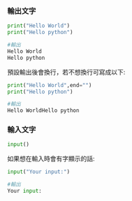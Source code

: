 ### 輸出文字 #
```python
print("Hello World")
print("Hello python")

#輸出
Hello World
Hello python
```
預設輸出後會換行，若不想換行可寫成以下:
```python
print("Hello World",end="")
print("Hello python")

#輸出
Hello WorldHello python
```
### 輸入文字
```python
input()
```
如果想在輸入時會有字顯示的話:
```python
input("Your input:")

#輸出
Your input:
```

